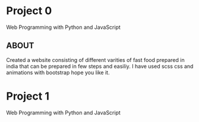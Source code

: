 # Project 0

Web Programming with Python and JavaScript 

## ABOUT

Created a website consisting of different varities of fast food prepared in india that 
can be prepared in few steps and easiliy. I have used scss css and animations with bootstrap
hope you like it.



# Project 1

Web Programming with Python and JavaScript

